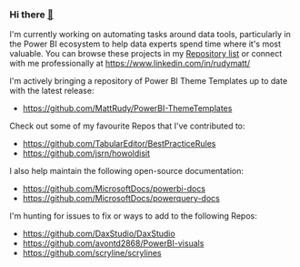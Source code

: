 ### Hi there [👋](https://github.com/MattRudy/MattRudy/blob/main/assets/secretRedirects.md)
[//]: # "You've found a secret! The 'wave' above is my personal shortlink to a project I often reference on-the-go from mobile devices."

I'm currently working on automating tasks around data tools, particularly in the Power BI ecosystem to help data experts spend time where it's most valuable. You can browse these projects in my [Repository list](https://github.com/MattRudy?tab=repositories) or connect with me professionally at https://www.linkedin.com/in/rudymatt/

I'm actively bringing a repository of Power BI Theme Templates up to date with the latest release:
- https://github.com/MattRudy/PowerBI-ThemeTemplates

Check out some of my favourite Repos that I've contributed to:
- https://github.com/TabularEditor/BestPracticeRules
- https://github.com/jsrn/howoldisit

I also help maintain the following open-source documentation:
- https://github.com/MicrosoftDocs/powerbi-docs
- https://github.com/MicrosoftDocs/powerquery-docs

I'm hunting for issues to fix or ways to add to the following Repos:
- https://github.com/DaxStudio/DaxStudio
- https://github.com/avontd2868/PowerBI-visuals
- https://github.com/scryline/scrylines
              
<!--
**MattRudy/MattRudy** is a ✨ _special_ ✨ repository because its `README.md` (this file) appears on your GitHub profile.

Here are some ideas to get you started:

- 🔭 I’m currently working on ...
- 🌱 I’m currently learning ...
- 👯 I’m looking to collaborate on ...
- 🤔 I’m looking for help with ...
- 💬 Ask me about ...
- 📫 How to reach me: ...
- 😄 Pronouns: ...
- ⚡ Fun fact: ...
-->
